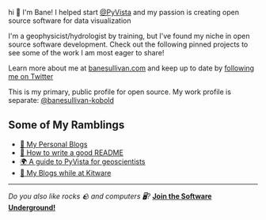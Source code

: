 hi :wave: I'm Bane! I helped start [@PyVista](https://github.com/pyvista) and my passion is creating open source software for data visualization

I'm a geophysicist/hydrologist by training, but I've found my niche in open source software development. Check out the following pinned projects to see some of the work I am most eager to share!

Learn more about me at [banesullivan.com](https://banesullivan.com/) and keep up to date by [following me on Twitter](https://twitter.com/banesullivan)

This is my primary, public profile for open source. My work profile is separate: [@banesullivan-kobold](https://github.com/banesullivan-kobold)

## Some of My Ramblings

- [📰 My Personal Blogs](https://medium.com/@banesullivan/)
- [📄 How to write a good README](https://github.com/banesullivan/README)
- [🌍 A guide to PyVista for geoscientists](https://banesullivan.com/pyvista/index.html)
- [🏢 My Blogs while at Kitware](https://www.kitware.com/author/bane-sullivan/)

---

*Do you also like rocks 🪨 and computers 🖥️?*
[**Join the Software Underground!**](https://swu.ng/slack)
